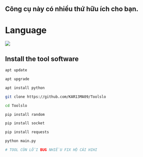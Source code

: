 ##  Công cụ này có nhiều thứ hữu ích cho bạn.
# Language
 <img src="https://img.shields.io/badge/Python-FFDD00?style=for-the-badge&logo=python&logoColor=blue"/></br>
</div>

## Install the tool software 

```sh
apt update

apt upgrade

apt install python

git clone https://github.com/KAR13MA09/Toolslo

cd Toolslo

pip install random

pip install socket

pip install requests

python main.py

# TOOL CÒN LỖI BUG NHIỀU FIX HỘ CÁI HIHI
